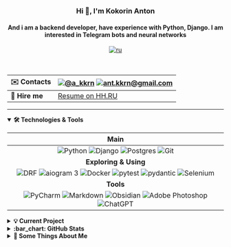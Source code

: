 <h3 align="center">Hi 👋, I'm  Kokorin Anton</h3><h4 align="center">And i am a backend developer, have experience with Python, Django. I am interested in Telegram bots and neural networks</h4><div align="center"><a href="https://github.com/akkrn/akkrn/blob/main/README.rus.md" ><img alt="ru" src="https://img.shields.io/badge/%D0%B2%D0%B5%D1%80%D1%81%D0%B8%D1%8F-%D0%BD%D0%B0%20%D1%80%D1%83%D1%81%D1%81%D0%BA%D0%BE%D0%BC-white"/></a></div>

<br>
<br>

|:envelope: **Contacts**|<a href="https://t.me/a_kkrn"><img src="https://img.shields.io/badge/@a_kkrn-2CA5E0?style=flat&logo=telegram&logoColor=white" alt="@a_kkrn" /></a> <a href="mailto:ant.kkrn@gmail.com"><img src="https://img.shields.io/badge/-ant.kkrn@gmail.com-%2314354c.svg?style=flat&logo=gmail&logoColor=red" alt="ant.kkrn@gmail.com" /></a> |
|:-|:-|
|👔 **Hire me**|[Resume on HH.RU](https://hh.ru/applicant/resumes/view?resume=a8a2c88cff0bff192a0039ed1f575a4a303266)|


---

<details open>
<summary><b>🛠️ Technologies & Tools</b></summary>

|Main|
|:-:|
|<img src="https://img.shields.io/badge/Python-%2314354c.svg?logo=Python&logoColor=white&style=flat" alt="Python" /> <img src="https://img.shields.io/badge/Django-%23092e20.svg?logo=django&logoColor=white&style=flat" alt="Django" />  <img src="https://img.shields.io/badge/Postgres-%23336791.svg?logo=postgresql&logoColor=white&style=flat" alt="Postgres" /> <img src="https://img.shields.io/badge/git-%23d22128.svg?logo=git&logoColor=white&style=flat" alt="Git" />|
|**Exploring & Using**|
|<img src="https://img.shields.io/badge/Django-REST-ff1709?style=flat&logo=django&logoColor=white&color=ff1709&labelColor=gray" alt="DRF" /> <img src="https://img.shields.io/badge/aiogram 3-%2300ADD8.svg?style=flat&logo=telegram&logoColor=white" alt="aiogram 3" /> <img src="https://img.shields.io/badge/Docker-%230db7ed.svg?style=flat&logo=docker&logoColor=white" alt="Docker" /> <img src="https://img.shields.io/badge/pytest-3670A0?style=flat&logo=python&logoColor=ffdd54" alt="pytest" /> <img src="https://img.shields.io/badge/pydantic-3670A0?style=flat&logo=python&logoColor=ffdd54" alt="pydantic" /> <img src="https://img.shields.io/badge/Selenium-%23009639.svg?style=flat&logo=selenium&logoColor=white" alt="Selenium" />|
|**Tools**|
|<img src="https://img.shields.io/badge/PyCharm-000000.svg?&style=flat&logo=PyCharm&logoColor=white" alt="PyCharm" /> <img src="https://img.shields.io/badge/Markdown-%23000000.svg?style=flat&logo=markdown&logoColor=white" alt="Markdown" /> <img src="https://img.shields.io/badge/Obsidian-%23483699.svg?style=flat&logo=obsidian&logoColor=white" alt="Obsidian" /> <img src="https://img.shields.io/badge/Adobe%20Photoshop-%2331A8FF.svg?style=flat&logo=adobe%20photoshop&logoColor=white" alt="Adobe Photoshop" /> <img src="https://img.shields.io/badge/ChatGPT-%23000000.svg?style=flat&logo=openai&logoColor=white" alt="ChatGPT" />|
</details>


<details><summary><b>💡 Current Project</b></summary>

[DDU Helper Bot](https://github.com/akkrn/help_ddu_bot) is  a telegram-bot designed to facilitate the protection of their rights and interests for people who have bought an apartment in shared construction and whose rights have been violated. Here you can calculate the amount of your penalty, learn how to properly accept the apartment, make a claim to the developer and get answers to the most common questions

</details>

<details>
<summary><b>:bar_chart: GitHub Stats</b></summary>

<p align="center"><img src="https://streak-stats.demolab.com?user=akkrn&theme=flag-india&hide_border=true&date_format=j%20M%5B%20Y%5D&background=DD272700&stroke=0211DD" atl="commits_stat" width="420"/></p>
</details>

<details>
<summary><b>👀 Some Things About Me</b></summary>

* ✈️I love: traveling, hiking, mountain skiing, musical instruments and music. Playing DnD 🧙

* 📓 Studied at school 21 from Sberbank (analog of school 42), completed training in Yandex.Praktikum on the course Python Backend Development

* 🌏  At the moment I am in Thailand, on Koh Samui
</details>
